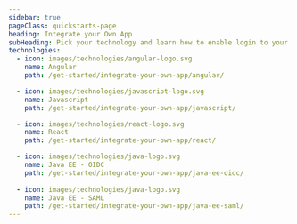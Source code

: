 ```yaml
---
sidebar: true
pageClass: quickstarts-page
heading: Integrate your Own App
subHeading: Pick your technology and learn how to enable login to your applications with Asgardeo
technologies:
  - icon: images/technologies/angular-logo.svg
    name: Angular
    path: /get-started/integrate-your-own-app/angular/

  - icon: images/technologies/javascript-logo.svg
    name: Javascript
    path: /get-started/integrate-your-own-app/javascript/

  - icon: images/technologies/react-logo.svg
    name: React
    path: /get-started/integrate-your-own-app/react/

  - icon: images/technologies/java-logo.svg
    name: Java EE - OIDC
    path: /get-started/integrate-your-own-app/java-ee-oidc/
  
  - icon: images/technologies/java-logo.svg
    name: Java EE - SAML
    path: /get-started/integrate-your-own-app/java-ee-saml/
---
```


<QuickstartOverview/>